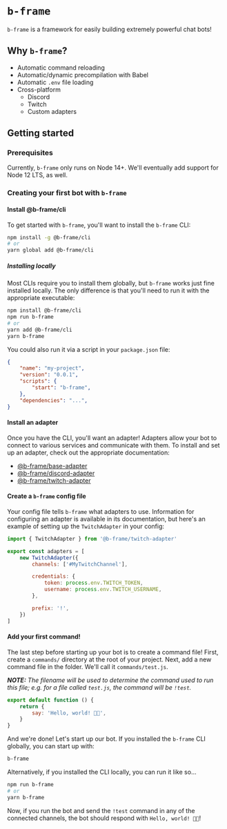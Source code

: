 # `b-frame`

`b-frame` is a framework for easily building extremely powerful chat bots!

## Why `b-frame`?

* Automatic command reloading
* Automatic/dynamic precompilation with Babel
* Automatic `.env` file loading
* Cross-platform
	* Discord
	* Twitch
	* Custom adapters

## Getting started

### Prerequisites

Currently, `b-frame` only runs on Node 14+. We'll eventually add support for Node 12 LTS, as well.

### Creating your first bot with `b-frame`

#### Install @b-frame/cli

To get started with `b-frame`, you'll want to install the `b-frame` CLI:

```sh
npm install -g @b-frame/cli
# or
yarn global add @b-frame/cli
```

##### Installing locally

Most CLIs require you to install them globally, but `b-frame` works just fine installed locally. The only difference is that you'll need to run it with the appropriate executable:

```sh
npm install @b-frame/cli
npm run b-frame
# or
yarn add @b-frame/cli
yarn b-frame
```

You could also run it via a script in your `package.json` file:

```json
{
	"name": "my-project",
	"version": "0.0.1",
	"scripts": {
		"start": "b-frame",
	},
	"dependencies": "...",
}
```

#### Install an adapter

Once you have the CLI, you'll want an adapter! Adapters allow your bot to connect to various services and communicate with them. To install and set up an adapter, check out the appropriate documentation:
* [@b-frame/base-adapter](packages/base-adapter)
* [@b-frame/discord-adapter](packages/discord-adapter)
* [@b-frame/twitch-adapter](packages/twitch-adapter)

#### Create a `b-frame` config file

Your config file tells `b-frame` what adapters to use. Information for configuring an adapter is available in its documentation, but here's an example of setting up the `TwitchAdapter` in your config:

```js
import { TwitchAdapter } from '@b-frame/twitch-adapter'

export const adapters = [
	new TwitchAdapter({
		channels: ['#MyTwitchChannel'],

		credentials: {
			token: process.env.TWITCH_TOKEN,
			username: process.env.TWITCH_USERNAME,
		},

		prefix: '!',
	})
]
```

#### Add your first command!

The last step before starting up your bot is to create a command file! First, create a `commands/` directory at the root of your project. Next, add a new command file in the folder. We'll call it `commands/test.js`.

***NOTE:** The filename will be used to determine the command used to run this file; e.g. for a file called `test.js`, the command will be `!test`.*

```js
export default function () {
	return {
		say: 'Hello, world! 👋🏻',
	}
}
```

And we're done! Let's start up our bot. If you installed the `b-frame` CLI globally, you can start up with:

```sh
b-frame
```

Alternatively, if you installed the CLI locally, you can run it like so...

```sh
npm run b-frame
# or
yarn b-frame
```

Now, if you run the bot and send the `!test` command in any of the connected channels, the bot should respond with `Hello, world! 👋🏻`!
